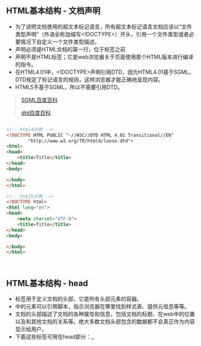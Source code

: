## HTML基本结构 - 文档声明

* 为了说明文档使用的超文本标记语言，所有超文本标记语言文档应该以“文件类型声明”（外语全称加缩写<!DOCTYPE>）开头，引用一个文件类型或者必要情况下自定义一个文件类型描述。
* <!DOCTYPE>声明必须是HTML文档的第一行，位于<html>标签之前
* <!DOCTYPE>声明不是HTML标签；它是web浏览器关于页面使用那个HTML版本进行编译的指令。
* 在HTML4.01中，<!DOCTYPE>声明引用DTD，因为HTML4.01基于SGML。DTD规定了标记语言的规则，这样浏览器才能正确地呈现内容。
* HTML5不基于SGML，所以不需要引用DTD。

> [SGML百度百科]((https://baike.baidu.com/item/%E6%A0%87%E5%87%86%E9%80%9A%E7%94%A8%E7%BD%AE%E6%A0%87%E8%AF%AD%E8%A8%80/10471466?fr=aladdin&fromid=2901416&fromtitle=SGML))
> 
> [dtd百度百科](https://baike.baidu.com/item/dtd/2661276?fr=aladdin)

```html

<!-- html4示例 -->
<!DOCTYPE HTML PUBLIC "-//W3C//DTD HTML 4.01 Transitional//EN"
        "http://www.w3.org/TR/html4/loose.dtd">
<html>
<head>
    <title>Title</title>
</head>
<body>

</body>
</html>

<!-- html5示例 -->
<!DOCTYPE html>
<html lang="en">
<head>
    <meta charset="UTF-8">
    <title>Title</title>
</head>
<body>

</body>
</html>




```

## HTML基本结构 - head

* <head>标签用于定义文档的头部，它是所有头部元素的容器。
* <head>中的元素可以引用脚本，指示浏览器在哪里找到样式表、提供元信息等等。
* 文档的头部描述了文档的各种属性和信息，包括文档的标题、在web中的位置以及和其他文档的关系等。绝大多数文档头部包含的数据都不会真正作为内容显示给用户。
* 下面这些标签可用在head部分：<link>,<meta>,<script>,<style>,以及<title>

## HTML基本结构 - title

* <title>定义文档的标题，它是head部分中唯一必须的元素
* 一定要选择一个正确的标题，这对于定义文档并确保能够在Web上有效利用来说是十分重要的。
* 显示在浏览器的页槛位置。

## HTML基本结构 - meta

* <meta>标签提供关于HTML文档的元数据。元数据不会显示在页面上，但是对于手机可读；
* 典型的情况，meta元素被用于规定页面的描述、关键词、文档的作者、最后修改时间以及其他元数据；
* 关于meta的标签属性；（必需的属性）

## HTML基本结构 - body

* 网页的主体部分
* body 元素定义文档的主体，用户看到的内容基本都在body内编写。
* body 元素包含文档的所有内容（比如文本、超链接、图像、表格和列表等等。）